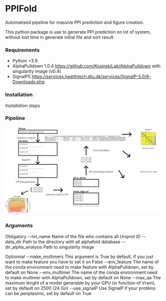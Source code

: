 # PPIFold
Automatised pipeline for massive PPI prediction and figure creation.

This python package is use to generate PPI prediction on lot of system, without lost time in generate initial file and sort result. 
### Requirements

- Python >3.9
- AlphaPulldown 1.0.4 https://github.com/KosinskiLab/AlphaPulldown with singularity image (v0.4)
- SignalP5 https://services.healthtech.dtu.dk/services/SignalP-5.0/9-Downloads.php

### Installation

*Installation steps*

### Pipeline
 
![Pipeline](Pipeline.PNG)

### Arguments

Obligatory
 --txt_name Name of the file who contains all Uniprot ID
 --data_dir Path to the directory with all alphafold database
 --dir_alpha_analysis Path to singularity image

Optionnal
--make_multimers This argument is True by default, if you just want to make feature you have to set it on False
--env_feature The name of the conda environment need to make feature with AlphaPulldown, set by default on None
--env_multimer The name of the conda environment need to make multimer with AlphaPulldown, set by default on None
--max_aa The maximum lenght of a model generable by your GPU (in function of Vram), set by default on 2500 (24 Go)
--use_signalP Use SignalP if your protéins can be periplasmic, set by default on True
